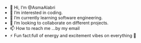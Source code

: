 - 👋 Hi, I’m @AsmaAlabri
- 👀 I’m interested in coding.
- 🌱 I’m currently learning software engineering.
- 💞️ I’m looking to collaborate on different projects.
- 📫 How to reach me ...by my email 
- ⚡ Fun fact:full of energy and excitement vibes on everything 🤩

<!---
AsmaAlabri/AsmaAlabri is a ✨ special ✨ repository because its `README.md` (this file) appears on your GitHub profile.
You can click the Preview link to take a look at your changes.
--->
